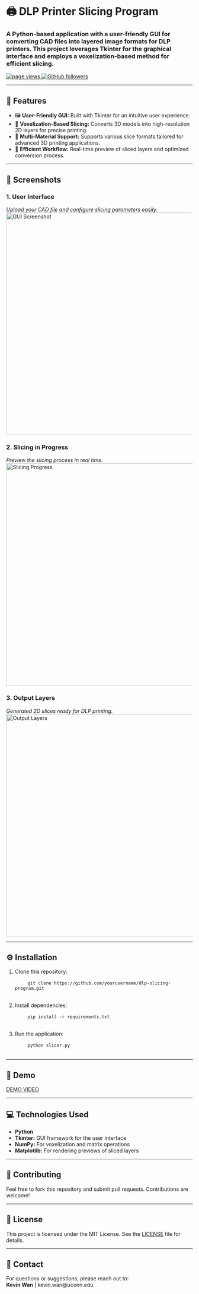 <h1 align="left" id="dlp-slicing-program-title">🖨️ DLP Printer Slicing Program</h1>
<h3 align="left">
A Python-based application with a user-friendly GUI for converting CAD files into layered image formats for DLP printers. This project leverages <b>Tkinter</b> for the graphical interface and employs a <b>voxelization-based method</b> for efficient slicing.
</h3>

<p align="left">
  <a href="https://github.com/yourusername/dlp-slicing-program">
    <img src="https://komarev.com/ghpvc/?username=kevinwan123&label=Project%20Views&color=blue" alt="page views" />
  </a>
  <a href="https://github.com/yourusername?tab=followers">
    <img alt="GitHub followers" src="https://img.shields.io/github/followers/yourusername?color=green&logo=github">
  </a>
</p>

---

<h2 align="left">🔧 Features</h2>
<ul align="left">
  <li>🖼️ <b>User-Friendly GUI:</b> Built with Tkinter for an intuitive user experience.</li>
  <li>🧊 <b>Voxelization-Based Slicing:</b> Converts 3D models into high-resolution 2D layers for precise printing.</li>
  <li>🎨 <b>Multi-Material Support:</b> Supports various slice formats tailored for advanced 3D printing applications.</li>
  <li>🚀 <b>Efficient Workflow:</b> Real-time preview of sliced layers and optimized conversion process.</li>
</ul>

---

<h2 align="left">📸 Screenshots</h2>

<h3 align="left">1. User Interface</h2>
<p align="left">
  <em>Upload your CAD file and configure slicing parameters easily.</em><br>
  <img src="https://github.com/user-attachments/assets/912912d5-d199-4c67-baf3-02e58877873a" alt="GUI Screenshot" width="600">
</p>

<h3 align="left">2. Slicing in Progress</h3>
<p align="left">
  <em>Preview the slicing process in real time.</em><br>
  <img src="https://github.com/user-attachments/assets/a1c6ebf0-fbc3-4f69-835a-06636e74aa3a" alt="Slicing Progress" width="600">
</p>

<h3 align="left">3. Output Layers</h3>
<p align="left">
  <em>Generated 2D slices ready for DLP printing.</em><br>
  <img src="https://github.com/user-attachments/assets/662d2113-e27f-4d22-b2b4-5e5cdf926654" alt="Output Layers" width="600">
</p>

---

<h2 align="left">⚙️ Installation</h2>
<ol align="left">
  <li>Clone this repository:
    <pre>
    <code>git clone https://github.com/yourusername/dlp-slicing-program.git</code>
    </pre>
  </li>
  <li>Install dependencies:
    <pre>
    <code>pip install -r requirements.txt</code>
    </pre>
  </li>
  <li>Run the application:
    <pre>
    <code>python slicer.py</code>
    </pre>
  </li>
</ol>

---

<h2 align="left">🎥 Demo</h2>
<p align="left">
 <a href="https://img.youtube.com/vi/_HkGu0KS_1k/0.jpg)](https://www.youtube.com/watch?v=_HkGu0KS_1k)" > DEMO VIDEO</a>
  
</p>

---

<h2 align="left">💻 Technologies Used</h2>
<ul align="left">
  <li><b>Python</b></li>
  <li><b>Tkinter:</b> GUI framework for the user interface</li>
  <li><b>NumPy:</b> For voxelization and matrix operations</li>
  <li><b>Matplotlib:</b> For rendering previews of sliced layers</li>
</ul>

---

<h2 align="left">🤝 Contributing</h2>
<p align="left">
Feel free to fork this repository and submit pull requests. Contributions are welcome!
</p>

---

<h2 align="left">📜 License</h2>
<p align="left">
  
This project is licensed under the MIT License. See the <a href="LICENSE">LICENSE</a> file for details.
</p>

---

<h2 align="left">📧 Contact</h2>
<p align="left">
For questions or suggestions, please reach out to:<br>
<b>Kevin Wan</b> | kevin.wan@uconn.edu
</p>
